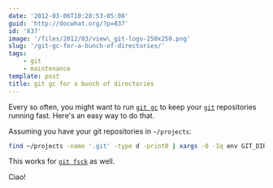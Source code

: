 ```yaml
---
date: '2012-03-06T10:28:53-05:00'
guid: 'http://docwhat.org/?p=837'
id: '837'
image: '/files/2012/03/view\_git-logo-250x250.png'
slug: '/git-gc-for-a-bunch-of-directories/'
tags:
    - git
    - maintenance
template: post
title: git gc for a bunch of directories
---
```


Every so often, you might want to run
[`git gc`](http://stackoverflow.com/questions/55729/how-often-should-you-use-git-gc)
to keep your [`git`](http://git-scm.com/) repositories running fast. Here's an
easy way to do that.

Assuming you have your git repositories in `~/projects`:

```bash
find ~/projects -name '.git' -type d -print0 | xargs -0 -Iq env GIT_DIR=q git gc
```

This works for [`git fsck`](http://book.git-scm.com/4_maintaining_git.html) as
well.

Ciao!
